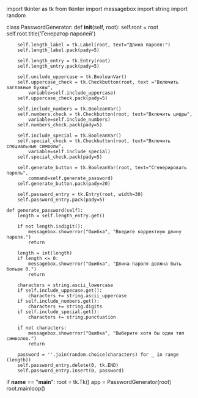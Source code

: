 import tkinter as tk
from tkinter import messagebox
import string
import random

class PasswordGenerator:
    def __init__(self, root):
        self.root = root
        self.root.title('Генератор паролей')

        self.length_label = tk.Label(root, text="Длина пароля:")
        self.length_label.pack(pady=5)

        self.length_entry = tk.Entry(root)
        self.length_entry.pack(pady=5)

        self.unclude_uppercase = tk.BooleanVar()
        self.uppercase_check = tk.Checkbutton(root, text ="Включить заглавные буквы",
            variable=self.include_uppercase)
        self.uppercase_check.pack(pady=5)

        self.include_numbers = tk.BooleanVar()
        self.numbers.check = tk.Checkbutton(root, text="Включить цифры",
            variable=self.include_numbers)
        self.numbers_check.pack(pady=5)
        
        self.include_special = tk.BooleanVar()
        self.special_check = tk.Checkbutton(root, text="Включить специальные символы",
            variable=self.include_special)
        self.special_check.pack(pady=5)

        self.generate_button = tk.BooleanVar(root, text="Сгенерировать пароль", 
            command=self.generate_password)
        self.generate_button.pack(pady=20)

        self.password_entry = tk.Entry(root, width=30)
        self.password_entry.pack(pady=5)

    def generate_password(self):
        length = self.length_entry.get()

        if not length.isdigit():
            messagebox.showerror("Ошибка", "Введите корректную длину пароля.")
            return
        
        length = int(length)
        if length <= 0:
            messagebox.showerror("Ошибка", "Длина пароля должна быть больше 0.")
            return
        
        characters = string.ascii_lowercase
        if self.include_uppecase.get():
            characters += string.ascii_uppercase
        if self.include_numbers.get():
            characters += string.digits
        if self.include_special.get():
            characters += string.punctuation

        if not characters:
            messagebox.showerror("Ошибка", "Выберите хотя бы один тип символов.")
            return
        
        password = ''.join(random.choice(characters) for _ in range (length))
        self.password_entry.delete(0, tk.END)
        self.password_entry.insert(0, password)

if __name__ == "__main__":
    root = tk.Tk()
    app = PasswordGenerator(root)
    root.mainloop()
